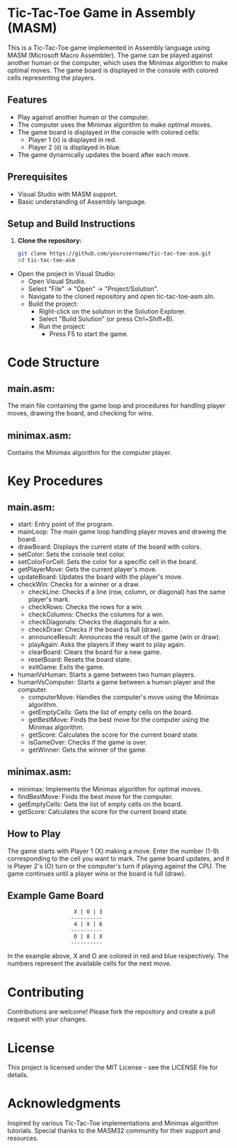 # Tic-Tac-Toe Game in Assembly (MASM)

This is a Tic-Tac-Toe game implemented in Assembly language using MASM (Microsoft Macro Assembler). The game can be played against another human or the computer, which uses the Minimax algorithm to make optimal moves. The game board is displayed in the console with colored cells representing the players.

## Features

- Play against another human or the computer.
- The computer uses the Minimax algorithm to make optimal moves.
- The game board is displayed in the console with colored cells:
  - Player 1 (`X`) is displayed in red.
  - Player 2 (`O`) is displayed in blue.
- The game dynamically updates the board after each move.

## Prerequisites

- Visual Studio with MASM support.
- Basic understanding of Assembly language.

## Setup and Build Instructions

1. **Clone the repository:**

   ```bash
   git clone https://github.com/yourusername/tic-tac-toe-asm.git
   cd tic-tac-toe-asm

- Open the project in Visual Studio:
  - Open Visual Studio.
  - Select "File" -> "Open" -> "Project/Solution".
  - Navigate to the cloned repository and open tic-tac-toe-asm.sln.
  - Build the project:
	- Right-click on the solution in the Solution Explorer.
	- Select "Build Solution" (or press Ctrl+Shift+B).
	- Run the project:
      - Press F5 to start the game.
		
# Code Structure
 ## main.asm: 
 The main file containing the game loop and procedures for handling player moves, drawing the board, and checking for wins.
 ## minimax.asm: 
 Contains the Minimax algorithm for the computer player.

# Key Procedures
## main.asm:

 - start: Entry point of the program.
 - mainLoop: The main game loop handling player moves and drawing the board.
 - drawBoard: Displays the current state of the board with colors.
 - setColor: Sets the console text color.
 - setColorForCell: Sets the color for a specific cell in the board.
 - getPlayerMove: Gets the current player's move.
 - updateBoard: Updates the board with the player's move.
 - checkWin: Checks for a winner or a draw.
	- checkLine: Checks if a line (row, column, or diagonal) has the same player's mark.
   	- checkRows: Checks the rows for a win.
	- checkColumns: Checks the columns for a win.
	- checkDiagonals: Checks the diagonals for a win.
	- checkDraw: Checks if the board is full (draw).
	- announceResult: Announces the result of the game (win or draw).
	- playAgain: Asks the players if they want to play again.
	- clearBoard: Clears the board for a new game.
	- resetBoard: Resets the board state.
	- exitGame: Exits the game.
- humanVsHuman: Starts a game between two human players.
- humanVsComputer: Starts a game between a human player and the computer.
	- computerMove: Handles the computer's move using the Minimax algorithm.
	- getEmptyCells: Gets the list of empty cells on the board.
	- getBestMove: Finds the best move for the computer using the Minimax algorithm.
	- getScore: Calculates the score for the current board state.
	- isGameOver: Checks if the game is over.
	- getWinner: Gets the winner of the game.

## minimax.asm:

- minimax: Implements the Minimax algorithm for optimal moves.
- findBestMove: Finds the best move for the computer.
- getEmptyCells: Gets the list of empty cells on the board.
- getScore: Calculates the score for the current board state.

## How to Play

The game starts with Player 1 (X) making a move.
Enter the number (1-9) corresponding to the cell you want to mark.
The game board updates, and it is Player 2's (O) turn or the computer's turn if playing against the CPU.
The game continues until a player wins or the board is full (draw).

## Example Game Board


						 X | O | 3 
						----------
						 4 | X | 6 
						----------
						 O | 8 | X
						----------
In the example above,
X and O are colored in red and blue respectively.
The numbers represent the available cells for the next move.

# Contributing
Contributions are welcome! Please fork the repository and create a pull request with your changes.

# License
This project is licensed under the MIT License - see the LICENSE file for details.

# Acknowledgments
Inspired by various Tic-Tac-Toe implementations and Minimax algorithm tutorials.
Special thanks to the MASM32 community for their support and resources.